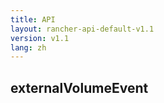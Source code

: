 ```yaml
---
title: API
layout: rancher-api-default-v1.1
version: v1.1
lang: zh
---
```


## externalVolumeEvent






